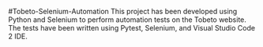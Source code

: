 #Tobeto-Selenium-Automation 
This project has been developed using Python and Selenium to perform automation tests on the Tobeto website. 
The tests have been written using Pytest, Selenium, and Visual Studio Code 2 IDE.


